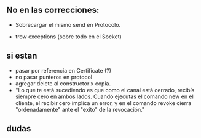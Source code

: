 ## No en las correcciones:
- Sobrecargar el mismo send en Protocolo. 

- trow exceptions (sobre todo en el Socket)


## si estan
- pasar por referencia en Certificate (?)
- no pasar punteros en protocol
- agregar delete al constructor x copia.
- "Lo que te está sucediendo es que como el canal está cerrado, recibís siempre cero en ambos lados. Cuando ejecutas el
comando new en el cliente, el recibir cero implica un error, y en el comando revoke cierra "ordenadamente" ante el
"exito" de la revocación."


## dudas